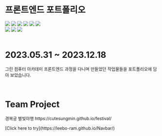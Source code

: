 # 프론트엔드 포트폴리오
  <span><img src="https://img.shields.io/badge/HTML5-E34F26?style=flat&logo=HTML5&logoColor=white" /></span>
  <span><img src="https://img.shields.io/badge/CSS-1572B6?style=flat&logo=css3&logoColor=white" /></span>
  <span><img src="https://img.shields.io/badge/Java script-F7DF1E?style=flat&logo=javascript&logoColor=white" /></span>
  <span><img src="https://img.shields.io/badge/React-61DAFB?style=flat&logo=react&logoColor=white" /></span>
  <span><img src="https://img.shields.io/badge/Node.js-339933?style=flat&logo=nodedotjs&logoColor=white" /></span>
  <span><img src="https://img.shields.io/badge/Three.js-000000?style=flat&logo=threedotjs&logoColor=white" /></span>
  <br>
  <span><img src="https://img.shields.io/badge/Figma-F24E1E?style=flat&logo=figma&logoColor=white" /></span>
  <span><img src="https://img.shields.io/badge/Illustrator-FF9A00?style=flat&logo=adobeillustrator&logoColor=white" /></span>
  <span><img src="https://img.shields.io/badge/Blender-E87D0D?style=flat&logo=blender&logoColor=white" /></span>
<br>
<br>
# 2023.05.31 ~ 2023.12.18
<p>그린 컴퓨터 아카데미 프론트엔드 과정을 다니며 만들었던 작업물들을 포트폴리오에 담아 보았습니다.</p>
<br>
<h1> Team Project </h1>
<p>경복궁 별빛야행 https://cutesungmin.github.io/festival/</p>
[Click here to try](https://leebo-ram.github.io/Navbar/)
